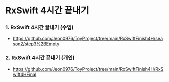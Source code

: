 # RxSwift 4시간 끝내기 
### 1. RxSwift 4시간 끝내기 (수업)
- https://github.com/Jeon0976/ToyProject/tree/main/RxSwiftFinish4H/season2/step3%2BEmpty
### 2. RxSwift 4시간 끝내기 (개인)
- https://github.com/Jeon0976/ToyProject/tree/main/RxSwiftFinish4H/RxSwift4HFinal
